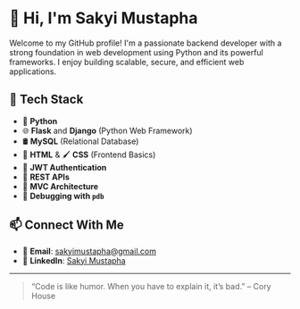 # 👋 Hi, I'm Sakyi Mustapha

Welcome to my GitHub profile! I'm a passionate backend developer with a strong foundation in web development using Python and its powerful frameworks. I enjoy building scalable, secure, and efficient web applications.

## 🚀 Tech Stack

- 🐍 **Python**
- 🌐 **Flask** and **Django** (Python Web Framework)
- 🛢️ **MySQL** (Relational Database)
- 🎨 **HTML** & 🖌️ **CSS** (Frontend Basics)
- 🔐 **JWT Authentication**
- 🔧 **REST APIs**
- 🧠 **MVC Architecture**
- 🐞 **Debugging with `pdb`**

## 📫 Connect With Me

- 📧 **Email**: sakyimustapha@gmail.com  
- 💼 **LinkedIn**: [Sakyi Mustapha](https://www.linkedin.com/in/sakyi-mustapha-958438367?lipi=urn%3Ali%3Apage%3Ad_flagship3_profile_view_base_contact_details%3BbaKaRLreReuH47zYoTmWYw%3D%3D)

---

> “Code is like humor. When you have to explain it, it’s bad.” – Cory House

<!--
**mash20-dot/mash20-dot** is a ✨ _special_ ✨ repository because its `README.md` (this file) appears on your GitHub profile.

Here are some ideas to get you started:

- 🔭 I’m currently working on ...
- 🌱 I’m currently learning ...
- 👯 I’m looking to collaborate on ...
- 🤔 I’m looking for help with ...
- 💬 Ask me about ...
- 📫 How to reach me: ...
- 😄 Pronouns: ...
- ⚡ Fun fact: ...
-->
